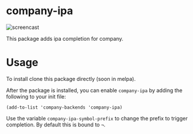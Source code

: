 company-ipa
===========

![screencast](screencast-out.gif)

This package adds ipa completion for company.

Usage
=====

To install clone this package directly (soon in melpa).

After the package is installed, you can enable `company-ipa` by adding the following to your init file:

```emacs
(add-to-list 'company-backends 'company-ipa)
```

Use the variable `company-ipa-symbol-prefix` to change the prefix to trigger completion.
By default this is bound to `¬`.
